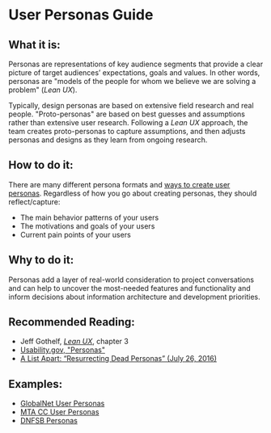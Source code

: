 # User Personas Guide

## What it is:

Personas are representations of key audience segments that provide a clear picture of target audiences’ expectations, goals and values. In other words, personas are "models of the people for whom we believe we are solving a problem" (*Lean UX*).

Typically, design personas are based on extensive field research and real people. "Proto-personas" are based on best guesses and assumptions rather than extensive user research. Following a _Lean UX_ approach, the team creates proto-personas to capture assumptions, and then adjusts personas and designs as they learn from ongoing research.

## How to do it:
There are many different persona formats and [ways to create user personas](https://www.google.com/search?source=hp&ei=QGkEW5XEGKXljwT15pKgBA&q=how+to+create+user+personas&oq=how+to+create+user+per&gs_l=psy-ab.3.0.0l2j0i22i30k1l8.2337.6160.0.7265.24.17.0.6.6.0.132.1526.9j7.17.0....0...1c.1.64.psy-ab..1.22.1541.0..0i131k1.58.Ur19LHgyFBQ). Regardless of how you go about creating personas, they should reflect/capture:
* The main behavior patterns of your users
* The motivations and goals of your users
* Current pain points of your users

## Why to do it:

Personas add a layer of real-world consideration to project conversations and can help to uncover the most-needed features and functionality and inform decisions about information architecture and development priorities.

## Recommended Reading:
* Jeff Gothelf, [*Lean UX*](https://www.jeffgothelf.com/lean-ux-book/), chapter 3
* [Usability.gov, "Personas"](https://www.usability.gov/how-to-and-tools/methods/personas.html)
* [A List Apart: “Resurrecting Dead Personas” (July 26, 2016)](http://alistapart.com/article/resurrecting-dead-personas)

## Examples:
* [GlobalNet User Personas](https://docs.google.com/presentation/d/1cv5z-OWDAiXCdDyHvaiQFSNIKgXi0jGfWzeuo2_Ms8A/edit#slide=id.p)
* [MTA CC User Personas](https://docs.google.com/spreadsheets/d/1DejZJ1x0C2T5TwDKYttkoR0ToeJ1p_OvMaUJ3bss5hE/edit#gid=0)
* [DNFSB Personas](https://drive.google.com/drive/u/0/folders/0B_TE_R8az0YzZS1ZbkpLWnhCUG8)
